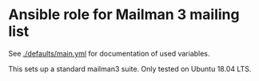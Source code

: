 # Ansible role for Mailman 3 mailing list

See [./defaults/main.yml](./defaults/main.yml) for documentation of used variables.

This sets up a standard mailman3 suite.
Only tested on Ubuntu 18.04 LTS.
